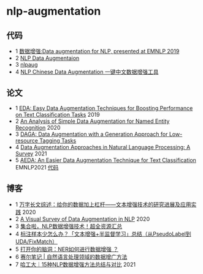 # nlp-augmentation

## 代码
- 1 [数据增强:Data augmentation for NLP, presented at EMNLP 2019](https://github.com/jasonwei20/eda_nlp)
- 2 [NLP Data Augmentaion](https://github.com/quincyliang/nlp-data-augmentation)
- 3 [nlpaug](https://github.com/makcedward/nlpaug)
- 4 [NLP Chinese Data Augmentation 一键中文数据增强工具](https://github.com/425776024/nlpcda)

## 论文
- 1 [EDA: Easy Data Augmentation Techniques for Boosting Performance on Text Classification Tasks](https://arxiv.org/pdf/1901.11196.pdf) 2019
- 2 [An Analysis of Simple Data Augmentation for Named Entity Recognition](https://arxiv.org/pdf/2010.11683.pdf) 2020
- 3 [DAGA: Data Augmentation with a Generation Approach for Low-resource Tagging Tasks](https://www.aclweb.org/anthology/2020.emnlp-main.488.pdf)
- 4 [Data Augmentation Approaches in Natural Language Processing: A Survey](https://arxiv.org/pdf/2110.01852.pdf) 2021
- 5 [ AEDA: An Easier Data Augmentation Technique for Text Classification](https://arxiv.org/pdf/2108.13230.pdf) EMNLP2021
    [代码](https://github.com/akkarimi/aeda_nlp)

## 博客
- 1 [万字长文综述：给你的数据加上杠杆——文本增强技术的研究进展及应用实践](https://www.jiqizhixin.com/articles/2020-04-01-11) 2020
- 2 [A Visual Survey of Data Augmentation in NLP](https://amitness.com/2020/05/data-augmentation-for-nlp/) 2020
- 3 [集合啦，NLP数据增强技术！超全资源汇总](https://zhuanlan.zhihu.com/p/151726605)
- 4 [标注样本少怎么办？「文本增强+半监督学习」总结（从PseudoLabel到UDA/FixMatch）](https://zhuanlan.zhihu.com/p/146777068)
- 5 [打开你的脑洞：NER如何进行数据增强 ？](https://zhuanlan.zhihu.com/p/342032812)
- 6 [赛尔笔记 | 自然语言处理领域的数据增广方法](https://mp.weixin.qq.com/s?__biz=MzIxMjAzNDY5Mg==&mid=2650800510&idx=1&sn=acb92e516c59fe831bfb3ae0df397610&chksm=8cb89495bbcf1d83db0010cbe257e49bd01cba6d6cdc608c3a3cbc9257fe5785ba25c977709a&mpshare=1&scene=1&srcid=0128auRWMLRQl0kwUNx9rj5F&sharer_sharetime=1611799999257&sharer_shareid=f9b6c09fe3a8d0d82f571292bbc931d8&exportkey=AbA%2Bn9jykZ%2BENF5QL%2BDAXd4%3D&pass_ticket=%2FTNPW8FVMI%2BzZwlmE2V4chE0rfm0fvJ9h7xa5J7MujaZ2gqicapGOqMciOpylTAo&wx_header=0#rd)
- 7 [哈工大｜15种NLP数据增强方法总结与对比](https://zhuanlan.zhihu.com/p/420295576) 2021

